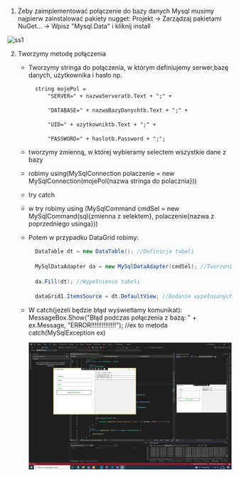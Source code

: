 1. Żeby zaimplementować połączenie do bazy danych Mysql musimy najpierw zainstalować pakiety nugget:
    Projekt -> Zarządzaj pakietami NuGet... -> Wpisz "Mysql.Data" i kliknij install
   
![ss1](https://github.com/user-attachments/assets/b3e32190-44f5-4038-8130-c9e1070a90e2)


2. Tworzymy metodę połączenia
    - Tworzymy stringa do połączenia, w którym definiujemy serwer,bazę danych, użytkownika i hasło np. 

            string mojePol =
                "SERVER=" + nazwaServeratb.Text + ";" +
           
                "DATABASE=" + nazwaBazyDanychtb.Text + ";" +
           
                "UID=" + uzytkowniktb.Text + ";" +
           
                "PASSWORD=" + haslotb.Password + ";";     

    - tworzymy zmienną, w której wybieramy selectem wszystkie dane z bazy
    - robimy using(MySqlConnection polaczenie = new MySqlConnection(mojePol{nazwa stringa do polacznia}))
    - try catch
    - w try robimy using (MySqlCommand  cmdSel = new MySqlCommand(sql{zmienna z selektem}, polaczenie{nazwa z poprzedniego usinga}))
    - Potem w przypadku DataGrid robimy:

      ```csharp
        DataTable dt = new DataTable(); //Definicja tabeli
      
        MySqlDataAdapter da = new MySqlDataAdapter(cmdSel); //Tworzenie adaptera
        
        da.Fill(dt); //Wypełnienie tabeli
      
        dataGrid1.ItemsSource = dt.DefaultView; //Dodanie wypełnionych danych do atrybutu ItemSource naszego DataGrida
        ```
      
    - W catch(jeżeli będzie błąd wyświetlamy komunikat): 
        MessageBox.Show("Błąd podczas połączenia z bazą: " + ex.Message, "ERROR!!!!!!!!!!!!!!"); //ex to metoda catch(MySqlException ex)

        
        ![alt text](Bruno.Buczkowski.database_connection.PNG)

